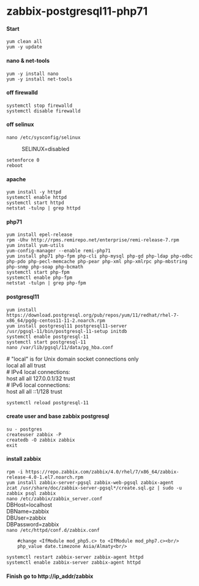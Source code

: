 # zabbix-postgresql11-php71

#### Start<br/>
`yum clean all`<br/>
`yum -y update`<br/>

#### nano & net-tools<br/>
`yum -y install nano`<br/>
`yum -y install net-tools`<br/>

#### off firewalld <br/>
`systemctl stop firewalld` <br/>
`systemctl disable firewalld` <br/>

#### off selinux <br/>
`nano /etc/sysconfig/selinux` <br/>
<dl>
	<dd>SELINUX=disabled</dd>
</dl>

`setenforce 0`<br/>
`reboot`<br/>

#### apache <br/>
`yum install -y httpd` <br/>
`systemctl enable httpd` <br/>
`systemctl start httpd` <br/>
`netstat -tulnp | grep httpd` <br/>

#### php71 <br/>
`yum install epel-release` <br/>
`rpm -Uhv http://rpms.remirepo.net/enterprise/remi-release-7.rpm` <br/>
`yum install yum-utils` <br/>
`yum-config-manager --enable remi-php71` <br/>
`yum install php71 php-fpm php-cli php-mysql php-gd php-ldap php-odbc php-pdo php-pecl-memcache php-pear php-xml php-xmlrpc php-mbstring php-snmp php-soap php-bcmath` <br/>
`systemctl start php-fpm` <br/>
`systemctl enable php-fpm` <br/>
`netstat -tulpn | grep php-fpm` <br/>

#### postgresql11 <br/>
`yum install https://download.postgresql.org/pub/repos/yum/11/redhat/rhel-7-x86_64/pgdg-centos11-11-2.noarch.rpm` <br/>
`yum install postgresql11 postgresql11-server` <br/>
`/usr/pgsql-11/bin/postgresql-11-setup initdb` <br/>
`systemctl enable postgresql-11` <br/>
`systemctl start postgresql-11` <br/>
`nano /var/lib/pgsql/11/data/pg_hba.conf` <br/>
<dl>
	# "local" is for Unix domain socket connections only <br/>
	local   all             all                                     trust <br/>
	# IPv4 local connections: <br/>
	host    all             all             127.0.0.1/32            trust <br/>
	# IPv6 local connections: <br/>
	host    all             all             ::1/128                 trust <br/>
</dl>

`systemctl reload postgresql-11` <br/>

#### create user and base zabbix postgresql<br/>
`su - postgres`<br/>
`createuser zabbix -P`<br/>
`createdb -O zabbix zabbix`<br/>
`exit`<br/>

#### install zabbix<br/>
`rpm -i https://repo.zabbix.com/zabbix/4.0/rhel/7/x86_64/zabbix-release-4.0-1.el7.noarch.rpm`<br/>
`yum install zabbix-server-pgsql zabbix-web-pgsql zabbix-agent`<br/>
`zcat /usr/share/doc/zabbix-server-pgsql*/create.sql.gz | sudo -u zabbix psql zabbix`<br/>
`nano /etc/zabbix/zabbix_server.conf`<br/>
	DBHost=localhost<br/>
	DBName=zabbix<br/>
	DBUser=zabbix<br/>
	DBPassword=zabbix<br/>
`nano /etc/httpd/conf.d/zabbix.conf`<br/>
```
	#change <IfModule mod_php5.c> to <IfModule mod_php7.c><br/>
	php_value date.timezone Asia/Almaty<br/>
```
`systemctl restart zabbix-server zabbix-agent httpd`<br/>
`systemctl enable zabbix-server zabbix-agent httpd`<br/>

#### Finish go to http://ip_addr/zabbix<br/>
